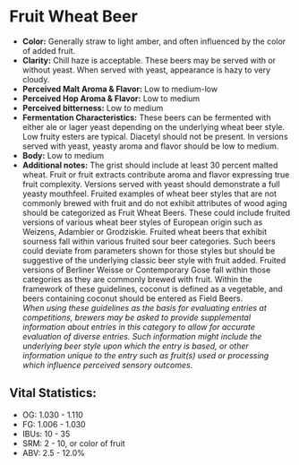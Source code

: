 # Fruit Wheat Beer

- **Color:** Generally straw to light amber, and often influenced by the color of added fruit.
- **Clarity:** Chill haze is acceptable. These beers may be served with or without yeast. When served with yeast, appearance is hazy to very cloudy.
- **Perceived Malt Aroma & Flavor:** Low to medium-low
- **Perceived Hop Aroma & Flavor:** Low to medium
- **Perceived bitterness:** Low to medium
- **Fermentation Characteristics:** These beers can be fermented with either ale or lager yeast depending on the underlying wheat beer style. Low fruity esters are typical. Diacetyl should not be present. In versions served with yeast, yeasty aroma and flavor should be low to medium.
- **Body:** Low to medium
- **Additional notes:** The grist should include at least 30 percent malted wheat. Fruit or fruit extracts contribute aroma and flavor expressing true fruit complexity. Versions served with yeast should demonstrate a full yeasty mouthfeel. Fruited examples of wheat beer styles that are not commonly brewed with fruit and do not exhibit attributes of wood aging should be categorized as Fruit Wheat Beers. These could include fruited versions of various wheat beer styles of European origin such as Weizens, Adambier or Grodziskie. Fruited wheat beers that exhibit sourness fall within various fruited sour beer categories. Such beers could deviate from parameters shown for those styles but should be suggestive of the underlying classic beer style with fruit added. Fruited versions of Berliner Weisse or Contemporary Gose fall within those categories as they are commonly brewed with fruit. Within the framework of these guidelines, coconut is defined as a vegetable, and beers containing coconut should be entered as Field Beers. <br/>
_When using these guidelines as the basis for evaluating entries at competitions, brewers may be asked to provide supplemental information about entries in this category to allow for accurate evaluation of diverse entries. Such information might include the underlying beer style upon which the entry is based, or other information unique to the entry such as fruit(s) used or processing which influence perceived sensory outcomes._

## Vital Statistics:

- OG: 1.030 - 1.110
- FG: 1.006 - 1.030
- IBUs: 10 - 35
- SRM: 2 - 10, or color of fruit 
- ABV: 2.5 - 12.0%
